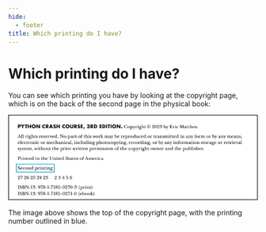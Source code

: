```yaml
---
hide:
  - footer
title: Which printing do I have?
---
```


# Which printing do I have?

You can see which printing you have by looking at the copyright page, which is on the back of the second page in the
physical book:

![Printing is indicated by a phrase such as "Second printing", which appears just after "Printed in USA.](../images/pcc_printing_page_outlined.png)

The image above shows the top of the copyright page, with the printing number outlined in blue.